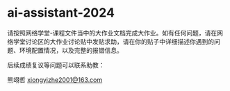 # ai-assistant-2024

请按照网络学堂-课程文件当中的大作业文档完成大作业。如有任何问题，请在网络学堂讨论区的大作业讨论贴中发贴求助，请在你的贴子中详细描述你遇到的问题、环境配置情况，以及完整的报错信息。



后续成绩复议等问题可以联系助教：

熊翊哲 xiongyizhe2001@163.com
